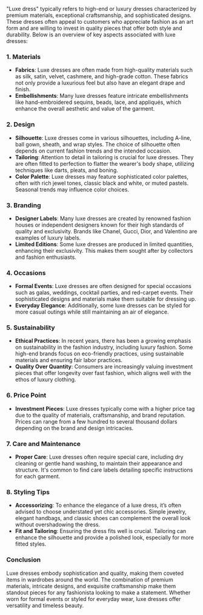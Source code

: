 "Luxe dress" typically refers to high-end or luxury dresses characterized by premium materials, exceptional craftsmanship, and sophisticated designs. These dresses often appeal to customers who appreciate fashion as an art form and are willing to invest in quality pieces that offer both style and durability. Below is an overview of key aspects associated with luxe dresses:

### 1. **Materials**
   - **Fabrics**: Luxe dresses are often made from high-quality materials such as silk, satin, velvet, cashmere, and high-grade cotton. These fabrics not only provide a luxurious feel but also have an elegant drape and finish.
   - **Embellishments**: Many luxe dresses feature intricate embellishments like hand-embroidered sequins, beads, lace, and appliqués, which enhance the overall aesthetic and value of the garment.

### 2. **Design**
   - **Silhouette**: Luxe dresses come in various silhouettes, including A-line, ball gown, sheath, and wrap styles. The choice of silhouette often depends on current fashion trends and the intended occasion.
   - **Tailoring**: Attention to detail in tailoring is crucial for luxe dresses. They are often fitted to perfection to flatter the wearer's body shape, utilizing techniques like darts, pleats, and boning.
   - **Color Palette**: Luxe dresses may feature sophisticated color palettes, often with rich jewel tones, classic black and white, or muted pastels. Seasonal trends may influence color choices.

### 3. **Branding**
   - **Designer Labels**: Many luxe dresses are created by renowned fashion houses or independent designers known for their high standards of quality and exclusivity. Brands like Chanel, Gucci, Dior, and Valentino are examples of luxury labels.
   - **Limited Editions**: Some luxe dresses are produced in limited quantities, enhancing their exclusivity. This makes them sought after by collectors and fashion enthusiasts.

### 4. **Occasions**
   - **Formal Events**: Luxe dresses are often designed for special occasions such as galas, weddings, cocktail parties, and red-carpet events. Their sophisticated designs and materials make them suitable for dressing up.
   - **Everyday Elegance**: Additionally, some luxe dresses can be styled for more casual outings while still maintaining an air of elegance.

### 5. **Sustainability**
   - **Ethical Practices**: In recent years, there has been a growing emphasis on sustainability in the fashion industry, including luxury fashion. Some high-end brands focus on eco-friendly practices, using sustainable materials and ensuring fair labor practices.
   - **Quality Over Quantity**: Consumers are increasingly valuing investment pieces that offer longevity over fast fashion, which aligns well with the ethos of luxury clothing.

### 6. **Price Point**
   - **Investment Pieces**: Luxe dresses typically come with a higher price tag due to the quality of materials, craftsmanship, and brand reputation. Prices can range from a few hundred to several thousand dollars depending on the brand and design intricacies.

### 7. **Care and Maintenance**
   - **Proper Care**: Luxe dresses often require special care, including dry cleaning or gentle hand washing, to maintain their appearance and structure. It's common to find care labels detailing specific instructions for each garment.

### 8. **Styling Tips**
   - **Accessorizing**: To enhance the elegance of a luxe dress, it’s often advised to choose understated yet chic accessories. Simple jewelry, elegant handbags, and classic shoes can complement the overall look without overshadowing the dress.
   - **Fit and Tailoring**: Ensuring the dress fits well is crucial. Tailoring can enhance the silhouette and provide a polished look, especially for more fitted styles.

### Conclusion
Luxe dresses embody sophistication and quality, making them coveted items in wardrobes around the world. The combination of premium materials, intricate designs, and exquisite craftsmanship make them standout pieces for any fashionista looking to make a statement. Whether worn for formal events or styled for everyday wear, luxe dresses offer versatility and timeless beauty.